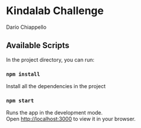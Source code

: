 # Kindalab Challenge

Darío Chiappello

## Available Scripts

In the project directory, you can run:

### `npm install`

Install all the dependencies in the project

### `npm start`

Runs the app in the development mode.\
Open [http://localhost:3000](http://localhost:3000) to view it in your browser.

